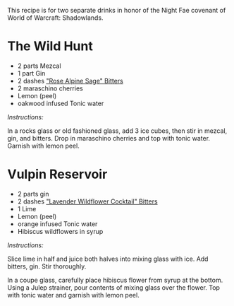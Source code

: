 This recipe is for two separate drinks in honor of the Night Fae covenant of World of Warcraft: Shadowlands.

# The Wild Hunt

* 2 parts Mezcal
* 1 part Gin
* 2 dashes ["Rose Alpine Sage" Bitters](https://www.strongwater.com/products/virtue-rose-alpine-sage)
* 2 maraschino cherries
* Lemon (peel)
* oakwood infused Tonic water

*Instructions:*

In a rocks glass or old fashioned glass, add 3 ice cubes, then stir in mezcal, gin, and bitters. Drop in maraschino cherries and top with tonic water. Garnish with lemon peel.

# Vulpin Reservoir

* 2 parts gin
* 2 dashes ["Lavender Wildflower Cocktail" Bitters](https://www.strongwater.com/collections/herbal-bitters/products/native-floral-herbal-bitters)
* 1 Lime
* Lemon (peel)
* orange infused Tonic water
* Hibiscus wildflowers in syrup

*Instructions:*

Slice lime in half and juice both halves into mixing glass with ice. Add bitters, gin. Stir thoroughly.

In a coupe glass, carefully place hibiscus flower from syrup at the bottom. Using a Julep strainer, pour contents of mixing glass over the flower. Top with tonic water and garnish with lemon peel.
